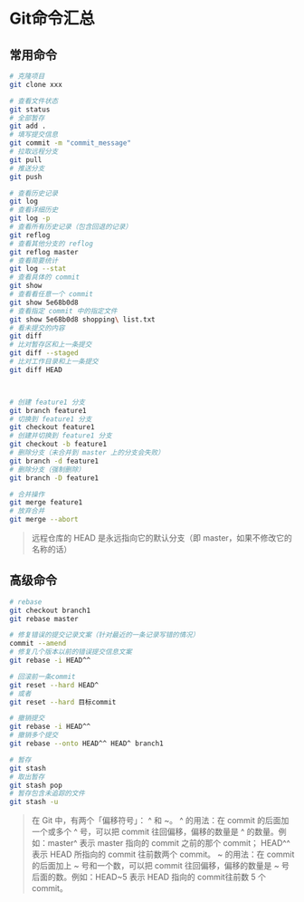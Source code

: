 # Git命令汇总

## 常用命令
```bash
# 克隆项目
git clone xxx

# 查看文件状态
git status
# 全部暂存
git add .
# 填写提交信息
git commit -m "commit_message"
# 拉取远程分支
git pull
# 推送分支
git push

# 查看历史记录
git log
# 查看详细历史
git log -p
# 查看所有历史记录（包含回退的记录）
git reflog
# 查看其他分支的 reflog
git reflog master
# 查看简要统计
git log --stat
# 查看具体的 commit
git show
# 查看看任意一个 commit
git show 5e68b0d8
# 查看指定 commit 中的指定文件
git show 5e68b0d8 shopping\ list.txt
# 看未提交的内容
git diff
# 比对暂存区和上一条提交
git diff --staged
# 比对工作目录和上一条提交
git diff HEAD



# 创建 feature1 分支
git branch feature1
# 切换到 feature1 分支
git checkout feature1
# 创建并切换到 feature1 分支
git checkout -b feature1
# 删除分支（未合并到 master 上的分支会失败）
git branch -d feature1
# 删除分支（强制删除）
git branch -D feature1

# 合并操作
git merge feature1
# 放弃合并
git merge --abort

```
> 远程仓库的 HEAD 是永远指向它的默认分支（即 master，如果不修改它的名称的话）

## 高级命令
```bash
# rebase
git checkout branch1
git rebase master

# 修复错误的提交记录文案（针对最近的一条记录写错的情况）
commit --amend
# 修复几个版本以前的错误提交信息文案
git rebase -i HEAD^^

# 回滚前一条commit
git reset --hard HEAD^
# 或者
git reset --hard 目标commit

# 撤销提交
git rebase -i HEAD^^
# 撤销多个提交
git rebase --onto HEAD^^ HEAD^ branch1

# 暂存
git stash
# 取出暂存
git stash pop
# 暂存包含未追踪的文件
git stash -u

```
> 在 Git 中，有两个「偏移符号」： ^ 和 ~。
> ^ 的用法：在 commit 的后面加一个或多个 ^ 号，可以把 commit 往回偏移，偏移的数量是 ^ 的数量。例如：master^ 表示 master 指向的 commit 之前的那个 commit； HEAD^^ 表示 HEAD 所指向的 commit 往前数两个 commit。
> ~ 的用法：在 commit 的后面加上 ~ 号和一个数，可以把 commit 往回偏移，偏移的数量是 ~ 号后面的数。例如：HEAD~5 表示 HEAD 指向的 commit往前数 5 个 commit。
